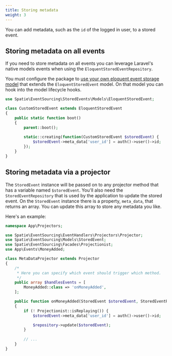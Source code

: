 ```yaml
---
title: Storing metadata
weight: 3
---
```


You can add metadata, such as the `id` of the logged in user, to a stored event. 

## Storing metadata on all events

If you need to store metadata on all events you can leverage Laravel's native models events when using the `EloquentStoredEventRepository`.

You must configure the package to [use your own eloquent event storage model](/laravel-event-sourcing/v3/advanced-usage/using-your-own-event-storage-model) that extends the `EloquentStoredEvent` model. On that model you can hook into the model lifecycle hooks.

```php
use Spatie\EventSourcing\StoredEvents\Models\EloquentStoredEvent;

class CustomStoredEvent extends EloquentStoredEvent
{
    public static function boot()
    {
        parent::boot();
        
        static::creating(function(CustomStoredEvent $storedEvent) {
            $storedEvent->meta_data['user_id'] = auth()->user()->id;
        });
    }
}
```

## Storing metadata via a projector

The `StoredEvent` instance will be passed on to any projector method that has a variable named `$storedEvent`. You'll also need the `StoredEventRepository` that is used by the application to update the stored event. 
On the `StoredEvent` instance there is a property, `meta_data`, that returns an array. You can update this array to store any metadata you like.

Here's an example:

```php
namespace App\Projectors;

use Spatie\EventSourcing\EventHandlers\Projectors\Projector;
use Spatie\EventSourcing\Models\StoredEvent;
use Spatie\EventSourcing\Facades\Projectionist;
use App\Events\MoneyAdded;

class MetaDataProjector extends Projector
{
    /*
     * Here you can specify which event should trigger which method.
     */
    public array $handlesEvents = [
        MoneyAdded::class => 'onMoneyAdded',
    ];

    public function onMoneyAdded(StoredEvent $storedEvent, StoredEventRepository $repository)
    {
        if (! Projectionist::isReplaying()) {
            $storedEvent->meta_data['user_id'] = auth()->user()->id;

            $repository->update($storedEvent);
        }
        
        // ...
    }
}
```
